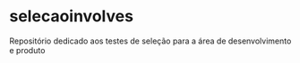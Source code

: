 # selecaoinvolves
Repositório dedicado aos testes de seleção para a área de desenvolvimento e produto
